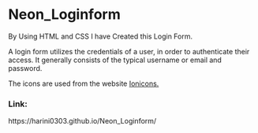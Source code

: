# Neon_Loginform

<p> By Using HTML and CSS I have Created this Login Form.</p>

<p> A login form utilizes the credentials of a user, in order to authenticate their access. It generally consists of the typical username or email and password.</p>

<p> The icons are used from the website <a href="https://ionic.io/ionicons">Ionicons.</a> </p>

<h3>Link:</h3> https://harini0303.github.io/Neon_Loginform/

